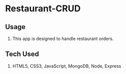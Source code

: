 # Restaurant-CRUD

## Usage
1. This app is designed to handle restaurant orders.
## Tech Used
1. HTML5, CSS3, JavaScript, MongoDB, Node, Express
